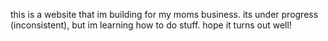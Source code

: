 this is a website that im building for my moms business. its under progress (inconsistent), but im learning how to do stuff. hope it turns out well!
